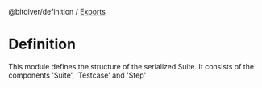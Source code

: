 @bitdiver/definition / [Exports](modules.md)

# Definition

This module defines the structure of the serialized Suite. It consists
of the components 'Suite', 'Testcase' and 'Step'

